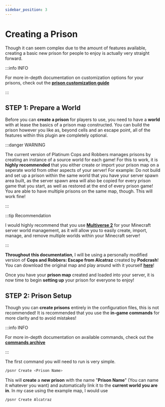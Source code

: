 ```yaml
---
sidebar_position: 3
---
```


# Creating a Prison

Though it can seem complex due to the amount of features available, creating a basic new prison for people to enjoy is actually very straight forward.

:::info INFO

For more in-depth documentation on customization options for your prisons, check out the **[prison customization guide](docs.cobaplatinum.com)**

:::

## STEP 1: Prepare a World

Before you can **create a prison** for players to use, you need to have a **world** with at lease the basics of a prison map constructed. You can build the prison however you like as, beyond cells and an escape point, all of the features within this plugin are completely optional.

:::danger WARNING

The current version of Platinum Cops and Robbers manages prisons by creating an instance of a source world for each game! For this to work, it is **highly recommended** that you either create or import your prison map on a seperate world from other aspects of your server! For example: Do not build and set up a prison within the same world that you have your server spawn area built, as the server spawn area will also be copied for every prison game that you start, as well as restored at the end of every prison game! You are able to have multiple prisons on the same map, though. This will work fine!

:::

:::tip Recommendation

I would highly recommend that you use **[Multiverse 2](https://www.spigotmc.org/resources/multiverse-core.390/)** for your Minecraft server world management, as it will allow you to easily create, import, manage, and remove multiple worlds within your Minecraft server!

:::

**Throughout this documentation**, I will be using a personally modified version of **Cops and Robbers: Escape from Alcatraz** created by **Podcrash**! You can download the original map and play around with it yourself **[here](https://podcrash.com/game/cops-and-robbers-escape-from-alcatraz/)**!

Once you have your **prison map** created and loaded into your server, it is now time to begin **setting up** your prison for everyone to enjoy!

## STEP 2: Prison Setup

Though you can **create prisons** entirely in the configuration files, this is not recommended! It is recommended that you use the **in-game commands** for more clarity and to avoid mistakes!

:::info INFO

For more in-depth documentation on available commands, check out the **[commands archive](docs.cobaplatinum.com)**

:::

The first command you will need to run is very simple.

```bash
/psnr Create <Prison Name>
```

This will **create** a **new prison** with the name "**Prison Name**" (You can name it whatever you want) and automatically link it to the **current world you are in**. In my case using the example map, I would use


```bash
/psnr Create Alcatraz
```

